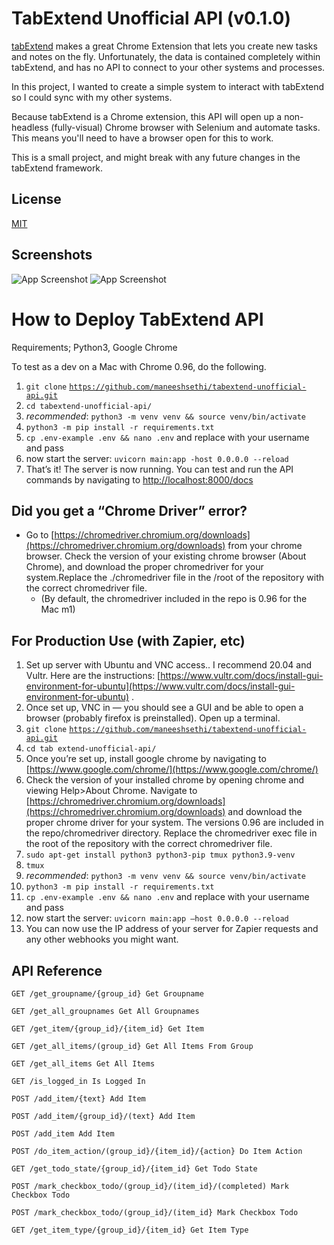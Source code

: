 
# TabExtend Unofficial API (v0.1.0)

[tabExtend](https://tabextend.com) makes a great Chrome Extension that lets you create new tasks and notes on the fly. Unfortunately, the data is contained completely within tabExtend, and has no API to connect to your other systems and processes.

In this project, I wanted to create a simple system to interact with tabExtend so I could sync with my other systems. 

Because tabExtend is a Chrome extension, this API will open up a non-headless (fully-visual) Chrome browser with Selenium and automate tasks. This means you'll need to have a browser open for this to work.

This is a small project, and might break with any future changes in the tabExtend framework. 


## License

[MIT](https://choosealicense.com/licenses/mit/)


## Screenshots

![App Screenshot](https://cleanshot-cloud-fra.s3.eu-central-1.amazonaws.com/media/14178/1CHF7cqExTh3bApdxEpQRf5sciSjfg4q2mGI44eM.jpeg?X-Amz-Content-Sha256=UNSIGNED-PAYLOAD&X-Amz-Security-Token=IQoJb3JpZ2luX2VjEG0aDGV1LWNlbnRyYWwtMSJIMEYCIQCbnJiFOAD%2FqHokhhkOGJXRIZWqLppKsU2WsEv63axtVgIhAMFY%2FHE9q%2BDJJwUKrUmZstekaWpIFpTSVFqEQD3pFHr3KqECCEYQABoMOTE5NTE0NDkxNjc0IgwU%2F7x74d5vjeZM6cwq%2FgGb3srCC7xqqe4roVV3Q%2BS8sDCf56r09uaYPUl27QWtEAw7Yuq0EIGmo7U4sPtxFe%2Fs6lA5IafIq%2FtElKqpVJLQjTdkrwDh8ojKGXYiL%2FMfd5tB7Ym3FEeKMgH%2FFFOnCxj%2FlWetztSoc%2Br5xjreJwPm%2BxIe%2BbMNOr09jYHEPTPreKYVOGqfi1IKwUuGV5lQ9akPcb14Eh4ouir2%2FBodrgFDCDj7cSolPUrCRiGVL%2Bh0qqKRwfANbZiK%2BFf9DW%2B42e5%2FxkPYgiJhGvgeyUdS%2FIZukM5Xvj9%2F%2BmFrrAZlzNKd1ukjunP81xGg5HmTPk4mxpYQCWtR639hAlUs2fTtjjDvrKiNBjqZAU4RUKVziapMPcA4JqOQOEXPBs%2FyFhximvdijoml4kDQhY18jMWwIXGWzIaSN20E9xkO2raasPzCaGjEHuBBqt3VWgdeoCwkZZu8wuZQX2d7MuB72ThPooin%2BiKRvuBbw6WMsbnYWRNsPpa6GWj0DOJ%2F96QHSobN%2B0%2FQJawZT5Bzczsh7IDMmNPYKgvYFOJESgAevcxLWu00Tw%3D%3D&X-Amz-Algorithm=AWS4-HMAC-SHA256&X-Amz-Credential=ASIA5MF2VVMNI2RSJC5G%2F20211203%2Feu-central-1%2Fs3%2Faws4_request&X-Amz-Date=20211203T130701Z&X-Amz-SignedHeaders=host&X-Amz-Expires=300&X-Amz-Signature=bc410bf4248816c4ed38bd7ae415cdafdc7c00e516ef552541d3693145fd4f1f)
![App Screenshot](https://cleanshot-cloud-fra.s3.eu-central-1.amazonaws.com/media/14178/ifgoZhKhc6NTauk4jYtEb0gThvcqnFULniACV2HN.jpeg?X-Amz-Content-Sha256=UNSIGNED-PAYLOAD&X-Amz-Security-Token=IQoJb3JpZ2luX2VjEG0aDGV1LWNlbnRyYWwtMSJIMEYCIQCbnJiFOAD%2FqHokhhkOGJXRIZWqLppKsU2WsEv63axtVgIhAMFY%2FHE9q%2BDJJwUKrUmZstekaWpIFpTSVFqEQD3pFHr3KqECCEYQABoMOTE5NTE0NDkxNjc0IgwU%2F7x74d5vjeZM6cwq%2FgGb3srCC7xqqe4roVV3Q%2BS8sDCf56r09uaYPUl27QWtEAw7Yuq0EIGmo7U4sPtxFe%2Fs6lA5IafIq%2FtElKqpVJLQjTdkrwDh8ojKGXYiL%2FMfd5tB7Ym3FEeKMgH%2FFFOnCxj%2FlWetztSoc%2Br5xjreJwPm%2BxIe%2BbMNOr09jYHEPTPreKYVOGqfi1IKwUuGV5lQ9akPcb14Eh4ouir2%2FBodrgFDCDj7cSolPUrCRiGVL%2Bh0qqKRwfANbZiK%2BFf9DW%2B42e5%2FxkPYgiJhGvgeyUdS%2FIZukM5Xvj9%2F%2BmFrrAZlzNKd1ukjunP81xGg5HmTPk4mxpYQCWtR639hAlUs2fTtjjDvrKiNBjqZAU4RUKVziapMPcA4JqOQOEXPBs%2FyFhximvdijoml4kDQhY18jMWwIXGWzIaSN20E9xkO2raasPzCaGjEHuBBqt3VWgdeoCwkZZu8wuZQX2d7MuB72ThPooin%2BiKRvuBbw6WMsbnYWRNsPpa6GWj0DOJ%2F96QHSobN%2B0%2FQJawZT5Bzczsh7IDMmNPYKgvYFOJESgAevcxLWu00Tw%3D%3D&X-Amz-Algorithm=AWS4-HMAC-SHA256&X-Amz-Credential=ASIA5MF2VVMNI2RSJC5G%2F20211203%2Feu-central-1%2Fs3%2Faws4_request&X-Amz-Date=20211203T130849Z&X-Amz-SignedHeaders=host&X-Amz-Expires=300&X-Amz-Signature=f9f1bd97efd4c07f4507ab5cc614c00fc224a34ea08e70e1dfdca66d1291d070)

# How to Deploy TabExtend API

  

Requirements; Python3, Google Chrome

  

To test as a dev on a Mac with Chrome 0.96, do the following.

  

1.  `git clone` [`https://github.com/maneeshsethi/tabextend-unofficial-api.git`](https://github.com/maneeshsethi/tabextend-unofficial-api.git)
2.  `cd tabextend-unofficial-api/`
3.  _recommended_: `python3 -m venv venv && source venv/bin/activate`
4.  `python3 -m pip install -r requirements.txt`
5.  `cp .env-example .env && nano .env` and replace with your username and pass
6.  now start the server: `uvicorn main:app -host 0.0.0.0 --reload`
7.  That’s it! The server is now running. You can test and run the API commands by navigating to [http://localhost:8000/docs](http://localhost:8000/docs)

  

## Did you get a “Chrome Driver” error?

  

*   Go to [https://chromedriver.chromium.org/downloads](https://chromedriver.chromium.org/downloads) from your chrome browser. Check the version of your existing chrome browser (About Chrome), and download the proper chromedriver for your system.Replace the ./chromedriver file in the /root of the repository with the correct chromedriver file.
    *   (By default, the chromedriver included in the repo is 0.96 for the Mac m1)

## For Production Use (with Zapier, etc) 

  

1.  Set up server with Ubuntu and VNC access.. I recommend 20.04 and Vultr. Here are the instructions: [https://www.vultr.com/docs/install-gui-environment-for-ubuntu](https://www.vultr.com/docs/install-gui-environment-for-ubuntu) .
2.  Once set up, VNC in — you should see a GUI and be able to open a browser (probably firefox is preinstalled). Open up a terminal.
3.  `git clone` [`https://github.com/maneeshsethi/tabextend-unofficial-api.git`](https://github.com/maneeshsethi/tabextend-unofficial-api.git)
4.  `cd tab extend-unofficial-api/`
5.  Once you’re set up, install google chrome by navigating to [https://www.google.com/chrome/](https://www.google.com/chrome/)
6.  Check the version of your installed chrome by opening chrome and viewing Help>About Chrome. Navigate to [https://chromedriver.chromium.org/downloads](https://chromedriver.chromium.org/downloads) and download the proper chrome driver for your system. The versions 0.96 are included in the repo/chromedriver directory. Replace the chromedriver exec file in the root of the repository with the correct chromedriver file.
7.  `sudo apt-get install python3 python3-pip tmux python3.9-venv`
8.  `tmux`
9.  _recommended_: `python3 -m venv venv && source venv/bin/activate`
10.  `python3 -m pip install -r requirements.txt`
11.  `cp .env-example .env && nano .env` and replace with your username and pass
12.  now start the server: `uvicorn main:app —host 0.0.0.0 --reload`
13.  You can now use the IP address of your server for Zapier requests and any other webhooks you might want.
## API Reference

```
GET /get_groupname/{group_id} Get Groupname

GET /get_all_groupnames Get All Groupnames

GET /get_item/{group_id}/{item_id} Get Item

GET /get_all_items/(group_id} Get All Items From Group

GET /get_all_items Get All Items

GET /is_logged_in Is Logged In

POST /add_item/{text} Add Item

POST /add_item/{group_id}/(text} Add Item

POST /add_item Add Item

POST /do_item_action/(group_id}/{item_id}/{action} Do Item Action

GET /get_todo_state/{group_id}/{item_id} Get Todo State

POST /mark_checkbox_todo/(group_id}/(item_id}/(completed) Mark Checkbox Todo

POST /mark_checkbox_todo/(group_id}/(item_id} Mark Checkbox Todo

GET /get_item_type/{group_id}/{item_id} Get Item Type

```